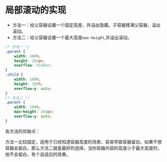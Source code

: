 # 局部滚动的实现
+ 方法一：给父容器设置一个固定高度，并溢出隐藏。子容器撑满父容器，溢出滚动。
+ 方法二：给父容器设置一个最大高度`max-height`,并溢出滚动。

```css
/* 方法一 */
.parent {
    width: 100%;
    height: 264px;
    overflow: hidden;
}
.child {
    width: 100%;
    height: 100%;
    overflow-y: auto;
}
/* 方法二 */
.parent {
    width: 100%;
    max-height: 264px;
    overflow-y: auto;
}
```

各方法的优缺点：

方法一比较固定，适用于已经知道容器高度的场景，容易导致容器留白，如果不想容器会留白，那么方法二就是最好的选择，当你容器内容的高度小于最大高度时，他不会留白，有个自适应的效果。

